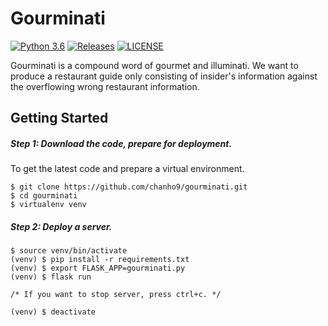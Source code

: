 # Gourminati

[![Python 3.6](https://img.shields.io/badge/python-3.6-blue.svg)](https://www.python.org/downloads/release/python-360/)
[![Releases](https://img.shields.io/github/release/chanho9/gourminati/all.svg?style=flat-square)](https://github.com/chanho9/gourminati/releases)
[![LICENSE](https://img.shields.io/github/license/chanho9/gourminati.svg?style=flat-square)](https://github.com/chanho9/gourminati/blob/master/LICENSE)

Gourminati is a compound word of gourmet and illuminati. 
We want to produce a restaurant guide only consisting of insider's information against the overflowing wrong restaurant information.

## Getting Started

##### Step 1: Download the code, prepare for deployment.
To get the latest code and prepare a virtual environment.

```
$ git clone https://github.com/chanho9/gourminati.git
$ cd gourminati
$ virtualenv venv
```

##### Step 2: Deploy a server.

```
$ source venv/bin/activate
(venv) $ pip install -r requirements.txt
(venv) $ export FLASK_APP=gourminati.py
(venv) $ flask run

/* If you want to stop server, press ctrl+c. */

(venv) $ deactivate
```
